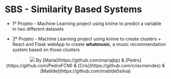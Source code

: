 # SBS - Similarity Based Systems

- 1º Projeto - Machine Learning project using knime to predict a variable in two different datasets

- 2º Projeto - Machine Learning project using knime to create clusters + React and Flask webApp to create <b> whatmusic</b>, a music recommendation system based on those clusters

<p align="center">
  <img src="https://github.com/mariajbp/SBS/blob/master/2º%20Projeto/whatmusic/public/logo192.png?raw=true">
  By [Maria](https://github.com/mariajbp) & [Pedro](https://github.com/PedroFCM) & [Cris](https://github.com/criscmendes) & [Matilde](https://github.com/matilde5silva)

</p>


